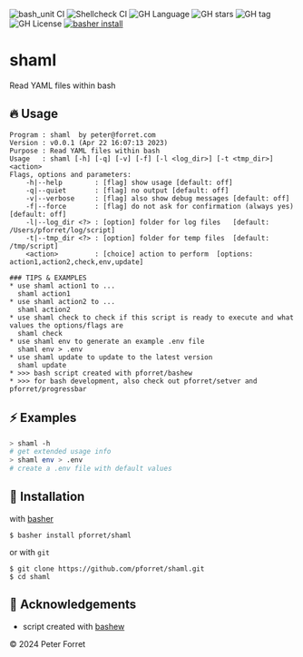 ![bash_unit CI](https://github.com/pforret/shaml/workflows/bash_unit%20CI/badge.svg)
![Shellcheck CI](https://github.com/pforret/shaml/workflows/Shellcheck%20CI/badge.svg)
![GH Language](https://img.shields.io/github/languages/top/pforret/shaml)
![GH stars](https://img.shields.io/github/stars/pforret/shaml)
![GH tag](https://img.shields.io/github/v/tag/pforret/shaml)
![GH License](https://img.shields.io/github/license/pforret/shaml)
[![basher install](https://img.shields.io/badge/basher-install-white?logo=gnu-bash&style=flat)](https://www.basher.it/package/)

# shaml

Read YAML files within bash

## 🔥 Usage

```
Program : shaml  by peter@forret.com
Version : v0.0.1 (Apr 22 16:07:13 2023)
Purpose : Read YAML files within bash
Usage   : shaml [-h] [-q] [-v] [-f] [-l <log_dir>] [-t <tmp_dir>] <action>
Flags, options and parameters:
    -h|--help        : [flag] show usage [default: off]
    -q|--quiet       : [flag] no output [default: off]
    -v|--verbose     : [flag] also show debug messages [default: off]
    -f|--force       : [flag] do not ask for confirmation (always yes) [default: off]
    -l|--log_dir <?> : [option] folder for log files   [default: /Users/pforret/log/script]
    -t|--tmp_dir <?> : [option] folder for temp files  [default: /tmp/script]
    <action>         : [choice] action to perform  [options: action1,action2,check,env,update]
                                  
### TIPS & EXAMPLES
* use shaml action1 to ...
  shaml action1
* use shaml action2 to ...
  shaml action2
* use shaml check to check if this script is ready to execute and what values the options/flags are
  shaml check
* use shaml env to generate an example .env file
  shaml env > .env
* use shaml update to update to the latest version
  shaml update
* >>> bash script created with pforret/bashew
* >>> for bash development, also check out pforret/setver and pforret/progressbar
```

## ⚡️ Examples

```bash
> shaml -h 
# get extended usage info
> shaml env > .env
# create a .env file with default values
```

## 🚀 Installation

with [basher](https://github.com/basherpm/basher)

	$ basher install pforret/shaml

or with `git`

	$ git clone https://github.com/pforret/shaml.git
	$ cd shaml

## 📝 Acknowledgements

* script created with [bashew](https://github.com/pforret/bashew)

&copy; 2024 Peter Forret

